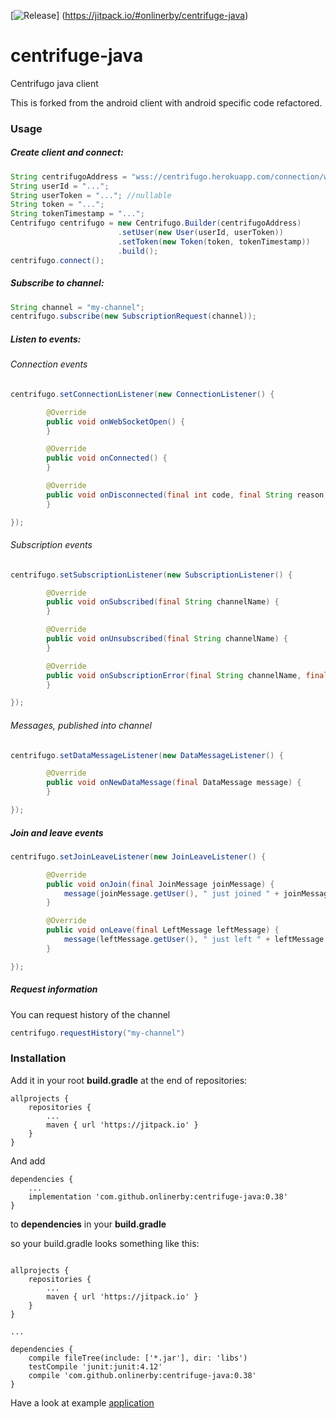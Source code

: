 [![Release](https://jitpack.io/v/onlinerby/centrifuge-java.svg)]
(https://jitpack.io/#onlinerby/centrifuge-java)

# centrifuge-java
Centrifugo java client

This is forked from the android client with android specific code refactored.

### Usage

##### Create client and connect:
 ```java
 String centrifugoAddress = "wss://centrifugo.herokuapp.com/connection/websocket";
 String userId = "...";
 String userToken = "..."; //nullable
 String token = "...";
 String tokenTimestamp = "...";
 Centrifugo centrifugo = new Centrifugo.Builder(centrifugoAddress)
                         .setUser(new User(userId, userToken))
                         .setToken(new Token(token, tokenTimestamp))
                         .build();
 centrifugo.connect();
 ```
##### Subscribe to channel:
```java
String channel = "my-channel";
centrifugo.subscribe(new SubscriptionRequest(channel));
```
##### Listen to events:
###### Connection events
```java
centrifugo.setConnectionListener(new ConnectionListener() {

        @Override
        public void onWebSocketOpen() {
        }

        @Override
        public void onConnected() {
        }

        @Override
        public void onDisconnected(final int code, final String reason, final boolean remote) {
        }

});
```
###### Subscription events
```java
centrifugo.setSubscriptionListener(new SubscriptionListener() {

        @Override
        public void onSubscribed(final String channelName) {
        }

        @Override
        public void onUnsubscribed(final String channelName) {
        }

        @Override
        public void onSubscriptionError(final String channelName, final String error) {
        }

});
```
###### Messages, published into channel
```java
centrifugo.setDataMessageListener(new DataMessageListener() {

        @Override
        public void onNewDataMessage(final DataMessage message) {
        }

});
```
##### Join and leave events
```java
centrifugo.setJoinLeaveListener(new JoinLeaveListener() {

        @Override
        public void onJoin(final JoinMessage joinMessage) {
            message(joinMessage.getUser(), " just joined " + joinMessage.getChannel());
        }

        @Override
        public void onLeave(final LeftMessage leftMessage) {
            message(leftMessage.getUser(), " just left " + leftMessage.getChannel());
        }

});
```
##### Request information
You can request history of the channel
```java
centrifugo.requestHistory("my-channel")
```

### Installation
Add it in your root <b>build.gradle</b> at the end of repositories:

```
allprojects {
    repositories {
	    ...
		maven { url 'https://jitpack.io' }
	}
}
```

And add

```
dependencies {
    ...
    implementation 'com.github.onlinerby:centrifuge-java:0.38'
}
```
to <b>dependencies</b> in your <b>build.gradle</b>    

so your build.gradle looks something like this:
```

allprojects {
    repositories {
	    ...
		maven { url 'https://jitpack.io' }
	}
}

...

dependencies {
    compile fileTree(include: ['*.jar'], dir: 'libs')
    testCompile 'junit:junit:4.12'
    compile 'com.github.onlinerby:centrifuge-java:0.38'
}

```

Have a look at example [application](https://github.com/Centrifugal/centrifuge-android/tree/dev/app)
    
